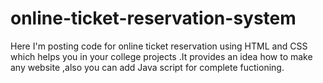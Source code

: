 # online-ticket-reservation-system
Here I'm posting code for online ticket reservation  using HTML and CSS which helps you in your college projects .It provides an idea how to make any website ,also you can add Java script for complete fuctioning.
